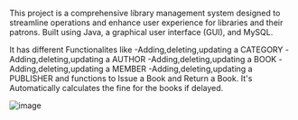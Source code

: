 This project is a comprehensive library management system designed to streamline operations and enhance user experience for libraries and their patrons. Built using Java, a graphical user interface (GUI), and MySQL.

It has different Functionalites like 
-Adding,deleting,updating a CATEGORY
-Adding,deleting,updating a AUTHOR
-Adding,deleting,updating a BOOK
-Adding,deleting,updating a MEMBER
-Adding,deleting,updating a PUBLISHER
and functions to Issue a Book and Return a Book.
It's Automatically calculates the fine for the books if delayed.

![image](https://github.com/user-attachments/assets/a68e87f0-7e0c-4bda-be7c-125ed0c804ac)


